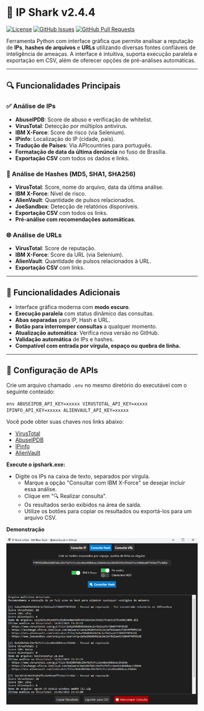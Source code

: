 # 🦈 IP Shark v2.4.4

[![License](https://img.shields.io/badge/license-MIT-blue.svg)](LICENSE)
[![GitHub Issues](https://img.shields.io/github/issues/alexsilva-sh/IP-Shark)](https://github.com/alexsilva-sh/IP-Shark/issues)
[![GitHub Pull Requests](https://img.shields.io/github/issues-pr/alexsilva-sh/IP-Shark)](https://github.com/alexsilva-sh/IP-Shark/pulls)

Ferramenta Python com interface gráfica que permite analisar a reputação de **IPs**, **hashes de arquivos** e **URLs** utilizando diversas fontes confiáveis de inteligência de ameaças. A interface é intuitiva, suporta execução paralela e exportação em CSV, além de oferecer opções de pré-análises automáticas.

---

## 🔍 Funcionalidades Principais

### ✅ Análise de IPs
- **AbuseIPDB**: Score de abuso e verificação de whitelist.
- **VirusTotal**: Detecção por múltiplos antivírus.
- **IBM X-Force**: Score de risco (via Selenium).
- **IPinfo**: Localização do IP (cidade, país).
- **Tradução de Países**: Via APIcountries para português.
- **Formatação de data da última denúncia** no fuso de Brasília.
- **Exportação CSV** com todos os dados e links.

### 🧪 Análise de Hashes (MD5, SHA1, SHA256)
- **VirusTotal**: Score, nome do arquivo, data da última análise.
- **IBM X-Force**: Nível de risco.
- **AlienVault**: Quantidade de pulsos relacionados.
- **JoeSandbox**: Detecção de relatórios disponíveis.
- **Exportação CSV** com todos os links.
- **Pré-análise com recomendações automáticas**.

### 🌐 Análise de URLs
- **VirusTotal**: Score de reputação.
- **IBM X-Force**: Score da URL (via Selenium).
- **AlienVault**: Quantidade de pulsos relacionados à URL.
- **Exportação CSV** com links.

---

## 📁 Funcionalidades Adicionais

- Interface gráfica moderna com **modo escuro**.
- **Execução paralela** com status dinâmico das consultas.
- **Abas separadas** para IP, Hash e URL.
- **Botão para interromper consultas** a qualquer momento.
- **Atualização automática**: Verifica nova versão no GitHub.
- **Validação automática** de IPs e hashes.
- **Compatível com entrada por vírgula, espaço ou quebra de linha.**

---

## 🔐 Configuração de APIs

Crie um arquivo chamado `.env` no mesmo diretório do executável com o seguinte conteúdo:

``env
ABUSEIPDB_API_KEY=xxxxx
VIRUSTOTAL_API_KEY=xxxxx
IPINFO_API_KEY=xxxxx
ALIENVAULT_API_KEY=xxxxx``

Você pode obter suas chaves nos links abaixo:

- [VirusTotal](https://www.virustotal.com/gui/home/upload)
- [AbuseIPDB](https://www.abuseipdb.com/account/api)
- [IPinfo](https://ipinfo.io/signup)
- [AlienVault](https://otx.alienvault.com/api)

**Execute o ipshark.exe:**
  - Digite os IPs na caixa de texto, separados por vírgula.
    - Marque a opção "Consultar com IBM X-Force" se desejar incluir essa análise.
    - Clique em "🔍 Realizar consulta".
    - Os resultados serão exibidos na área de saída.
    - Utilize os botões para copiar os resultados ou exportá-los para um arquivo CSV.
   
**Demonstração**

![Demonstração de uso](imagem.png)
